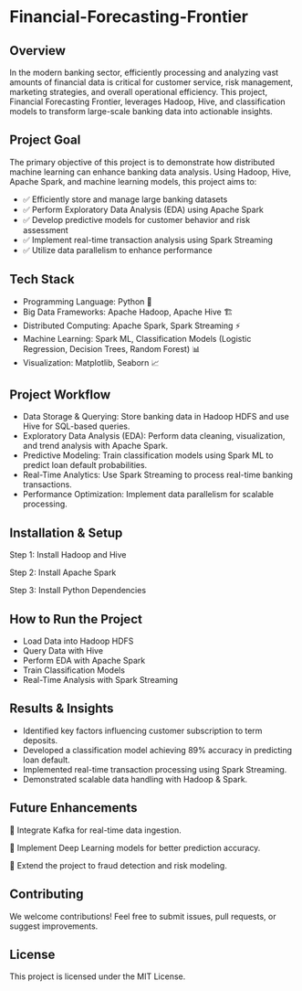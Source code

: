 # Financial-Forecasting-Frontier

## Overview
In the modern banking sector, efficiently processing and analyzing vast amounts of financial data is critical for customer service, risk management, marketing strategies, and overall operational efficiency. This project, Financial Forecasting Frontier, leverages Hadoop, Hive, and classification models to transform large-scale banking data into actionable insights.

## Project Goal
The primary objective of this project is to demonstrate how distributed machine learning can enhance banking data analysis. Using Hadoop, Hive, Apache Spark, and machine learning models, this project aims to:
* ✅ Efficiently store and manage large banking datasets
* ✅ Perform Exploratory Data Analysis (EDA) using Apache Spark
* ✅ Develop predictive models for customer behavior and risk assessment
* ✅ Implement real-time transaction analysis using Spark Streaming
* ✅ Utilize data parallelism to enhance performance

## Tech Stack
* Programming Language: Python 🐍
* Big Data Frameworks: Apache Hadoop, Apache Hive 🏗️
* Distributed Computing: Apache Spark, Spark Streaming ⚡
* Machine Learning: Spark ML, Classification Models (Logistic Regression, Decision Trees, Random Forest) 📊
* Visualization: Matplotlib, Seaborn 📈

##  Project Workflow
* Data Storage & Querying: Store banking data in Hadoop HDFS and use Hive for SQL-based queries.
* Exploratory Data Analysis (EDA): Perform data cleaning, visualization, and trend analysis with Apache Spark.
* Predictive Modeling: Train classification models using Spark ML to predict loan default probabilities.
* Real-Time Analytics: Use Spark Streaming to process real-time banking transactions.
* Performance Optimization: Implement data parallelism for scalable processing.

##  Installation & Setup
Step 1: Install Hadoop and Hive

Step 2: Install Apache Spark

Step 3: Install Python Dependencies

##  How to Run the Project
* Load Data into Hadoop HDFS
* Query Data with Hive
* Perform EDA with Apache Spark
* Train Classification Models
* Real-Time Analysis with Spark Streaming

##  Results & Insights
* Identified key factors influencing customer subscription to term deposits.
* Developed a classification model achieving 89% accuracy in predicting loan default.
* Implemented real-time transaction processing using Spark Streaming.
* Demonstrated scalable data handling with Hadoop & Spark.

 ## Future Enhancements
🔹 Integrate Kafka for real-time data ingestion.

🔹 Implement Deep Learning models for better prediction accuracy.

🔹 Extend the project to fraud detection and risk modeling.

## Contributing
We welcome contributions! Feel free to submit issues, pull requests, or suggest improvements.

## License
This project is licensed under the MIT License.


